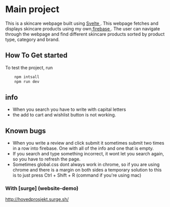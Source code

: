# Main project
This is a skincare webpage built using <a href='https://svelte.dev/'> Svelte </a>. This webpage fetches and displays skincare products using my own<a href="https://console.firebase.google.com/u/0/project/skincare-firestore/database/firestore/data~2Fproducts~2F0CUhPq4q9HCILeyAT0J2"> firebase </a>. The user can navigate through the webpage and find different skincare products sorted by product type, category and brand. 

## How To Get started
To test the project, run

```javascript
    npm intsall
    npm run dev
```

## info
- When you search you have to write with capital letters
- the add to cart and wishlist button is not working. 

## Known bugs
- When you write a review and click submit it sometimes submit two times in a row into firebase. One with all of the info and one that is empty. 
- If you search and type something incorrect, it wont let you search again, so you have to refresh the page. 
- Sometimes global.css dont always work in chrome, so if you are using chrome and there is a margin on both sides a temporary solution to this is to just press Ctrl + Shift + R (command if you're using mac)

### With [surge] (website-demo)

http://hovedprosjekt.surge.sh/


